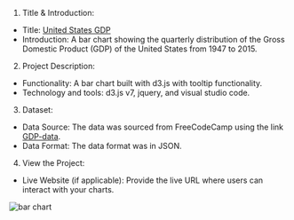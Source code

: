 
1. Title & Introduction:
- Title:  [United States GDP]()
- Introduction: A bar chart showing the quarterly distribution of the Gross Domestic Product (GDP) of the United States from 1947 to 2015. 

2. Project Description:
* Functionality: A bar chart built with d3.js with tooltip functionality. 
* Technology and tools: d3.js v7, jquery, and visual studio code.

3. Dataset:
* Data Source: The data was sourced from FreeCodeCamp using the link [GDP-data](https://raw.githubusercontent.com/freeCodeCamp/ProjectReferenceData/master/GDP-data.json).
* Data Format: The data format was in JSON.

4. View the Project:
* Live Website (if applicable): Provide the live URL where users can interact with your charts.

![bar chart](https://github.com/ibraeh/barchart/assets/29314702/0f5e296f-5768-4640-8f5e-b222bc5b7fdc)
